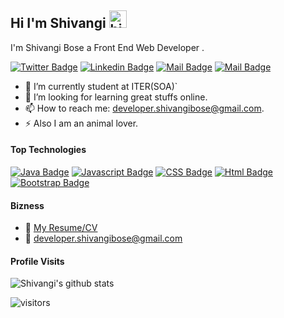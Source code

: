 ## Hi I'm Shivangi <img src="https://user-images.githubusercontent.com/1303154/88677602-1635ba80-d120-11ea-84d8-d263ba5fc3c0.gif" width="28px" alt="hi">

I'm Shivangi Bose a Front End Web Developer .

[![Twitter Badge](https://img.shields.io/badge/-@ShivangiBose-1ca0f1?style=flat&labelColor=1ca0f1&logo=twitter&logoColor=white&link=https://twitter.com/@MayankS01691829)](https://twitter.com/BoseShivangi) [![Linkedin Badge](https://img.shields.io/badge/-Shivangi-0e76a8?style=flat&labelColor=0e76a8&logo=linkedin&logoColor=white)](https://www.linkedin.com/in/shivangi-bose-856b56202) [![Mail Badge](https://img.shields.io/badge/-@ShivangiBose-e84393?style=flat&labelColor=e84393&logo=instagram&logoColor=white)](https://instagram.com/_shivangi_bose_ ) [![Mail Badge](https://img.shields.io/badge/-Shivangi-c0392b?style=flat&labelColor=c0392b&logo=gmail&logoColor=white)](mailto:developer.shivangibose@gmail.com)

<!-- TODO: Add last video link -->

- 🔭 I’m currently student at ITER(SOA)`
- 🤔 I’m looking for learning great stuffs online.
- 📫 How to reach me: developer.shivangibose@gmail.com.
- ⚡ Also I am an animal lover.

#### Top Technologies

<!-- TODO: Make technologies links takes you to repositories -->

[![Java Badge](https://img.shields.io/badge/-Java-61DBFB?style=for-the-badge&labelColor=black&logo=java&logoColor=61DBFB)](#) [![Javascript Badge](https://img.shields.io/badge/-Javascript-F0DB4F?style=for-the-badge&labelColor=black&logo=javascript&logoColor=F0DB4F)](#) [![CSS Badge](https://img.shields.io/badge/-Css-007acc?style=for-the-badge&labelColor=black&logo=css3&logoColor=007acc)](#) [![Html Badge](https://img.shields.io/badge/-html-3C873A?style=for-the-badge&labelColor=black&logo=html5&logoColor=3C873A)](#) [![Bootstrap Badge](https://img.shields.io/badge/-Bootstrap-e535ab?style=for-the-badge&labelColor=black&logo=Bootstrap&logoColor=e535ab)](#)





#### Bizness
- :paperclip: [My Resume/CV](https://github.com/shivangibose/shivangibose/blob/master/resume/MY_CV.pdf)
- :email: developer.shivangibose@gmail.com


#### Profile Visits 

![Shivangi's github stats](https://github-readme-stats.vercel.app/api?username=shivangibose&&show_icons=true&title_color=EDEDED&icon_color=DA0037&text_color=66DE93&bg_color=171717)



![visitors](https://visitor-badge.glitch.me/badge?page_id=Shivangibose.Shivangibose)
